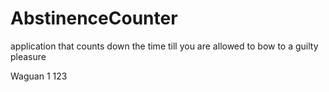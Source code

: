 AbstinenceCounter
=================

application that counts down the time till you are allowed to bow to a guilty pleasure

Waguan 1 123